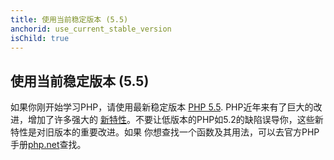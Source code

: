 ```yaml
---
title: 使用当前稳定版本 (5.5)
anchorid: use_current_stable_version
isChild: true
---
```


<h2 id="use_current_stable_version">使用当前稳定版本 (5.5)</h2>

如果你刚开始学习PHP，请使用最新稳定版本 [PHP 5.5][php-release]. PHP近年来有了巨大的改进，增加了许多强大的
[新特性](#language_highlights)。不要让低版本的PHP如5.2的缺陷误导你，这些新特性是对旧版本的重要改进。如果
你想查找一个函数及其用法，可以去官方PHP手册[php.net][php-docs]查找。

[php-release]: http://www.php.net/downloads.php
[php-docs]: http://www.php.net/manual/en/
